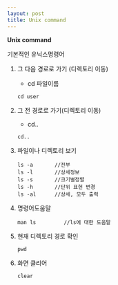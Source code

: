 ```yaml
---
layout: post
title: Unix command
---
```



 **Unix command**

기본적인 유닉스명령어


 
 1. 그 다음 경로로 가기 (디렉토리 이동)

    - cd 파일이름

    ```
    cd user
    ```



2. 그 전 경로로 가기(디렉토리 이동)
    - cd..

    ```
    cd..
    ```



3. 파일이나 디렉토리 보기

    ```
    ls -a       //전부
    ls -l       //상세정보
    ls -s       //크기별정렬
    ls -h       //단위 표현 변경
    ls -al      //상세, 모두 출력
    ```


4. 명령어도움말

    ```
    man ls         //ls에 대한 도움말
    ```



5. 현재 디렉토리 경로 확인

    ```
    pwd
    ```


6. 화면 클리어

    ```
    clear
    ```

